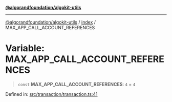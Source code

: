 [**@algorandfoundation/algokit-utils**](../../README.md)

***

[@algorandfoundation/algokit-utils](../../README.md) / [index](../README.md) / MAX\_APP\_CALL\_ACCOUNT\_REFERENCES

# Variable: MAX\_APP\_CALL\_ACCOUNT\_REFERENCES

> `const` **MAX\_APP\_CALL\_ACCOUNT\_REFERENCES**: `4` = `4`

Defined in: [src/transaction/transaction.ts:41](https://github.com/algorandfoundation/algokit-utils-ts/blob/main/src/transaction/transaction.ts#L41)
